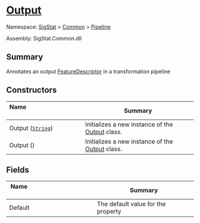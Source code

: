 # [Output](./Output.md)

Namespace: [SigStat]() > [Common](./../README.md) > [Pipeline](./README.md)

Assembly: SigStat.Common.dll

## Summary
Annotates an output [FeatureDescriptor](https://github.com/hargitomi97/sigstat/blob/master/docs/md/SigStat/Common/FeatureDescriptor.md) in a transformation pipeline

## Constructors

| Name&nbsp; &nbsp; &nbsp; &nbsp; &nbsp; &nbsp; &nbsp; &nbsp; &nbsp; &nbsp; &nbsp; &nbsp; &nbsp; &nbsp; &nbsp; &nbsp; &nbsp; &nbsp; &nbsp; &nbsp; &nbsp; | Summary | 
| --- | --- | 
| Output ([`String`](https://docs.microsoft.com/en-us/dotnet/api/System.String)) | Initializes a new instance of the [Output](https://github.com/hargitomi97/sigstat/blob/master/docs/md/SigStat/Common/Pipeline/Output.md) class. | 
| Output () | Initializes a new instance of the [Output](https://github.com/hargitomi97/sigstat/blob/master/docs/md/SigStat/Common/Pipeline/Output.md) class. | 


## Fields

| Name&nbsp; &nbsp; &nbsp; &nbsp; &nbsp; &nbsp; &nbsp; &nbsp; &nbsp; &nbsp; &nbsp; &nbsp; &nbsp; &nbsp; &nbsp; &nbsp; &nbsp; &nbsp; &nbsp; &nbsp; &nbsp; | Summary | 
| --- | --- | 
| Default | The default value for the property | 


